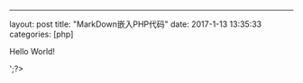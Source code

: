 ---
layout:	post
title:	"MarkDown嵌入PHP代码"
date:	2017-1-13 13:35:33
categories:	[php]

<?php echo '<p>Hello World!</p>';?>

